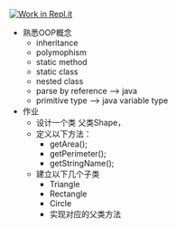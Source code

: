 [![Work in Repl.it](https://classroom.github.com/assets/work-in-replit-14baed9a392b3a25080506f3b7b6d57f295ec2978f6f33ec97e36a161684cbe9.svg)](https://classroom.github.com/online_ide?assignment_repo_id=4600528&assignment_repo_type=AssignmentRepo)
- 熟悉OOP概念
    - inheritance
    - polymophism
    - static method
    - static class
    - nested class
    - parse by reference —> java
    - primitive type —> java variable type
- 作业
    - 设计一个类 父类Shape，
    - 定义以下方法：
        - getArea();
        - getPerimeter();
        - getStringName();
    - 建立以下几个子类
        - Triangle
        - Rectangle
        - Circle
        - 实现对应的父类方法
